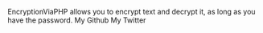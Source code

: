 EncryptionViaPHP allows you to encrypt text and decrypt it, as long as you have the password.
My Github
My Twitter
